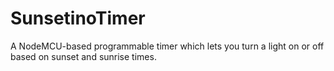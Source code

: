 # SunsetinoTimer
 A NodeMCU-based programmable timer which lets you turn a light on or off based on sunset and sunrise times.
